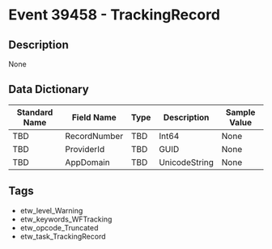 # Event 39458 - TrackingRecord

## Description
None

## Data Dictionary
|Standard Name|Field Name|Type|Description|Sample Value|
|---|---|---|---|---|
|TBD|RecordNumber|TBD|Int64|None|None|
|TBD|ProviderId|TBD|GUID|None|None|
|TBD|AppDomain|TBD|UnicodeString|None|None|

## Tags
* etw_level_Warning
* etw_keywords_WFTracking
* etw_opcode_Truncated
* etw_task_TrackingRecord